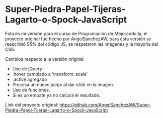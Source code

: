 Super-Piedra-Papel-Tijeras-Lagarto-o-Spock-JavaScript
=====================================================

Esta es mi versión para el curso de Programación de Mejorando.la, el proyecto original fue hecho por AngelSanchezAW, para ésta versión se reescribió 95% del código JS, se respetaron las imágenes y la mayoría del CSS.

Cambios respecto a la versión original
  - Uso de jQuery
  - :hover cambiado a 'transform: scale'
  - :active agregado
  - Procesa un nuevo juego al dar click en la imagen.
  - Uso de funciones.
  - Si es un empate ya no calcula el resultado.
  
Link del proyecto original:
https://github.com/AngelSanchezAW/Super-Piedra-Papel-Tijeras-Lagarto-o-Spock-JavaScript
